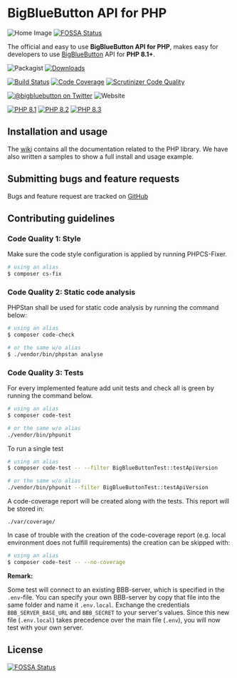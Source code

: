 # BigBlueButton API for PHP

![Home Image](https://raw.githubusercontent.com/wiki/bigbluebutton/bigbluebutton-api-php/images/header.png)
[![FOSSA Status](https://app.fossa.com/api/projects/git%2Bgithub.com%2Fbigbluebutton%2Fbigbluebutton-api-php.svg?type=shield)](https://app.fossa.com/projects/git%2Bgithub.com%2Fbigbluebutton%2Fbigbluebutton-api-php?ref=badge_shield)

The official and easy to use **BigBlueButton API for PHP**, makes easy for developers to use [BigBlueButton][bbb] API for **PHP 8.1+**.

![Packagist](https://img.shields.io/packagist/v/bigbluebutton/bigbluebutton-api-php.svg?label=release)
[![Downloads](https://img.shields.io/packagist/dt/bigbluebutton/bigbluebutton-api-php.svg?style=flat-square)](https://packagist.org/packages/bigbluebutton/bigbluebutton-api-php)

[![Build Status](https://scrutinizer-ci.com/g/bigbluebutton/bigbluebutton-api-php/badges/build.png?b=master)](https://scrutinizer-ci.com/g/bigbluebutton/bigbluebutton-api-php/build-status/master)
[![Code Coverage](https://scrutinizer-ci.com/g/bigbluebutton/bigbluebutton-api-php/badges/coverage.png?b=master)](https://scrutinizer-ci.com/g/bigbluebutton/bigbluebutton-api-php/?branch=master)
[![Scrutinizer Code Quality](https://scrutinizer-ci.com/g/bigbluebutton/bigbluebutton-api-php/badges/quality-score.png?b=master)](https://scrutinizer-ci.com/g/bigbluebutton/bigbluebutton-api-php/?branch=master)

[![@bigbluebutton on Twitter](https://img.shields.io/badge/twitter-%40bigbluebutton-blue.svg?style=flat)](https://twitter.com/bigbluebutton)
![Website](https://img.shields.io/website-up-down-green-red/http/bigbluebutton.org.svg?label=BigBlueButton.org)

[![PHP 8.1](https://img.shields.io/badge/php-8.1-f93.svg?style=flat-square)](https://www.php.net/supported-versions.php)
[![PHP 8.2](https://img.shields.io/badge/php-8.2-9c9.svg?style=flat-square)](https://www.php.net/supported-versions.php)
[![PHP 8.3](https://img.shields.io/badge/php-8.3-9c9.svg?style=flat-square)](https://www.php.net/supported-versions.php)

## Installation and usage

The [wiki] contains all the documentation related to the PHP library. We have also written a samples to show a full
install and usage example.

## Submitting bugs and feature requests

Bugs and feature request are tracked on [GitHub](https://github.com/bigbluebutton/bigbluebutton-api-php/issues)

## Contributing guidelines
### Code Quality 1: Style

Make sure the code style configuration is applied by running PHPCS-Fixer.

```bash
# using an alias
$ composer cs-fix
```

### Code Quality 2: Static code analysis
PHPStan shall be used for static code analysis by running the command below:

```bash
# using an alias
$ composer code-check

# or the same w/o alias
$ ./vendor/bin/phpstan analyse
```

### Code Quality 3: Tests

For every implemented feature add unit tests and check all is green by running the command below.

```bash
# using an alias
$ composer code-test

# or the same w/o alias
./vendor/bin/phpunit
```

To run a single test

```bash
# using an alias
$ composer code-test -- --filter BigBlueButtonTest::testApiVersion

# or the same w/o alias
./vendor/bin/phpunit --filter BigBlueButtonTest::testApiVersion
```
A code-coverage report will be created along with the tests. This report will be stored in:
````
./var/coverage/
````
In case of trouble with the creation of the code-coverage report (e.g. local environment does not fulfill requirements) 
the creation can be skipped with:
```bash
# using an alias
$ composer code-test -- --no-coverage
```

**Remark:**

Some test will connect to an existing BBB-server, which is specified in the `.env`-file. You 
can specify your own BBB-server by copy that file into the same folder and name it `.env.local`.
Exchange the credentials `BBB_SERVER_BASE_URL` and `BBB_SECRET` to your server's values.
Since this new file (`.env.local`) takes precedence over the main file (`.env`), you will now test 
with your own server.

[bbb]: http://bigbluebutton.org
[composer]: https://getcomposer.org
[INSTALL]: samples/README.md
[wiki]: https://github.com/bigbluebutton/bigbluebutton-api-php/wiki

## License
[![FOSSA Status](https://app.fossa.com/api/projects/git%2Bgithub.com%2Fbigbluebutton%2Fbigbluebutton-api-php.svg?type=large)](https://app.fossa.com/projects/git%2Bgithub.com%2Fbigbluebutton%2Fbigbluebutton-api-php?ref=badge_large)